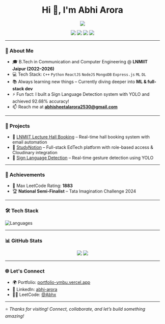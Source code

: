 <!-- GitHub Profile README for Abhi Arora -->

<h1 align="center">Hi 👋, I'm Abhi Arora</h1>

<p align="center">
  <a href="https://portfolio-ymbu.vercel.app/"><img src="https://readme-typing-svg.herokuapp.com?lines=Communication+%26+Computer+Engineering+Student;Web+Developer+%7C+ML+Enthusiast;Open+to+Collaboration+%F0%9F%92%AA&center=true&width=550&height=45"></a>
</p>

<p align="center">
  <a href="https://github.com/Abhx26"><img src="https://img.shields.io/github/followers/Abhx26?label=GitHub&style=social" /></a>
  <a href="https://linkedin.com/in/abhi-arora-204125250/"><img src="https://img.shields.io/badge/LinkedIn-blue?logo=linkedin&logoColor=white&style=flat" /></a>
  <a href="mailto:abhisheetalarora2530@gmail.com"><img src="https://img.shields.io/badge/Email-D14836?logo=gmail&logoColor=white&style=flat" /></a>
  <a href="http://leetcode.com/u/Abhx"><img src="https://img.shields.io/badge/LeetCode-FFA116?logo=leetcode&logoColor=white&style=flat" /></a>
</p>

---

### 📘 About Me

- 🎓 B.Tech in Communication and Computer Engineering @ **LNMIIT Jaipur (2022–2026)**
- 💻 Tech Stack: `C++` `Python` `ReactJS` `NodeJS` `MongoDB` `Express.js` `ML` `DL`
- 📚 Always learning new things – Currently diving deeper into **ML & full-stack dev**
- ⚡ Fun fact: I built a Sign Language Detection system with YOLO and achieved 92.68% accuracy!
- 📫 Reach me at **abhisheetalarora2530@gmail.com**

---

### 🚀 Projects

- 🔹 [LNMIIT Lecture Hall Booking](https://github.com/Abhx26/LnmiitLt_booking) – Real-time hall booking system with email automation  
- 🔹 [StudyNotion](https://github.com/Abhx26/StudyFinal) – Full-stack EdTech platform with role-based access & Cloudinary integration  
- 🔹 [Sign Language Detection](https://github.com/Abhx26/Sign-Language-Project-Object-Detection-) – Real-time gesture detection using YOLO  

---

### 🏅 Achievements

- 🧠 Max LeetCode Rating: **1883**
- 🏆 **National Semi-Finalist** – Tata Imagination Challenge 2024

---

### 🛠️ Tech Stack

![Languages](https://skillicons.dev/icons?i=cpp,python,html,css,js,react,nodejs,mongodb,express,git,github,docker)

---

### 📊 GitHub Stats

<p align="center">
  <img src="https://github-readme-stats.vercel.app/api?username=Abhx26&show_icons=true&theme=radical" />
  <img src="https://github-readme-streak-stats.herokuapp.com/?user=Abhx26&theme=radical" />
</p>

---

### 🌐 Let's Connect

- 🌍 Portfolio: [portfolio-ymbu.vercel.app](https://portfolio-ymbu.vercel.app/)
- 💼 LinkedIn: [abhi-arora](https://linkedin.com/in/abhi-arora-204125250/)
- 🧑‍💻 LeetCode: [@Abhx](http://leetcode.com/u/Abhx)

---

⭐️ *Thanks for visiting! Connect, collaborate, and let’s build something amazing!*
